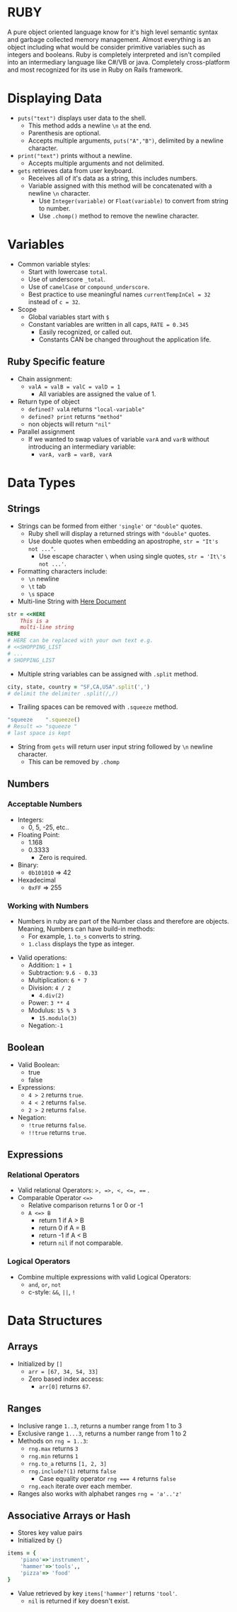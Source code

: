 # RUBY

A pure object oriented language know for it's high level semantic syntax and
garbage collected memory management. Almost everything is an object including what would be consider primitive
variables such as integers and booleans. Ruby is completely interpreted and isn't compiled into an 
intermediary language like C#/VB or java. Completely cross-platform and most recognized for its use in
Ruby on Rails framework. 

# Displaying Data
* `puts("text")` displays user data to the shell.
    * This method adds a newline `\n` at the end.
    * Parenthesis are optional.
    * Accepts multiple arguments, `puts("A","B")`, delimited by a newline character.
* `print("text")` prints without a newline. 
    * Accepts multiple arguments and not delimited. 
* `gets` retrieves data from user keyboard. 
    * Receives all of it's data as a string, this includes numbers.
    * Variable assigned with this method will be concatenated with a newline `\n` character.
        * Use `Integer(variable)` or `Float(variable)` to convert from string to number.
        * Use `.chomp()` method to remove the newline character.

# Variables
* Common variable styles:
    * Start with lowercase `total`.
    * Use of underscore `_total`.
    * Use of `camelCase` or `compound_underscore`.
    * Best practice to use meaningful names `currentTempInCel = 32` instead of `c = 32`. 
* Scope
    * Global variables start with `$`
    * Constant variables are written in all caps, `RATE = 0.345`
        * Easily recognized, or called out.
        * Constants CAN be changed throughout the application life.
## Ruby Specific feature
* Chain assignment:
    * `valA = valB = valC = valD = 1`
        * All variables are assigned the value of 1.
* Return type of object
    * `defined? valA` returns `"local-variable"`
    * `defined? print` returns `"method"`
    * non objects will return `"nil"`
* Parallel assignment
    * If we wanted to swap values of variable `varA` and `varB` without introducing an intermediary variable:
        * `varA, varB = varB, varA`


# Data Types

## Strings
*   Strings can be formed from either `'single'` or `"double"` quotes.
    * Ruby shell will display a returned strings with `"double"` quotes.
    * Use double quotes when embedding an apostrophe, `str = "It's not ..."`.
        * Use escape character `\` when using single quotes, `str = 'It\'s not ...'`.
* Formatting characters include:
    * `\n` newline
    * `\t` tab
    * `\s` space
* Multi-line String with [Here Document](https://en.wikipedia.org/wiki/Here_document#Ruby) 
```ruby
str = <<HERE
    This is a 
    multi-line string
HERE
# HERE can be replaced with your own text e.g. 
# <<SHOPPING_LIST
# ...
# SHOPPING_LIST
```
* Multiple string variables can be assigned with `.split` method.

```ruby
city, state, country = "SF,CA,USA".split(',')
# delimit the delimiter .split(/,/)
```
* Trailing spaces can be removed with `.squeeze` method.

```ruby
"squeeze    ".squeeze()
# Result => "squeeze "
# last space is kept
```

* String from `gets` will return user input string followed by `\n` newline character.
    * This can be removed by `.chomp`

## Numbers

### Acceptable Numbers
* Integers:
    * 0, 5, -25,  etc..
* Floating Point:
    * 1.168
    * 0.3333
        * Zero is required.
* Binary:
    * `0b101010` => 42
* Hexadecimal
    * `0xFF` => 255

### Working with Numbers

* Numbers in ruby are part of the Number class and therefore are objects. Meaning, Numbers can have build-in methods:
    *  For example, `1.to_s` converts to string.
    * `1.class` displays the type as integer.
<!--* Numbers can shift between numeric types.
-->
* Valid operations:
    * Addition: `1 + 1`
    * Subtraction: `9.6 - 0.33`
    * Multiplication: `6 * 7`
    * Division: `4 / 2`
        * `4.div(2)`
    * Power: `3 ** 4`
    * Modulus: `15 % 3`
        * `15.modulo(3)`
    * Negation:`-1` 


## Boolean
* Valid Boolean:
    * true
    * false
* Expressions:
    * `4 > 2` returns `true`. 
    * `4 < 2` returns `false`.
    * `2 > 2` returns `false`.
* Negation:
    * `!true` returns `false`.
    * `!!true` returns `true`.

## Expressions
### Relational Operators
* Valid relational Operators: `>, =>, <, <=, ==` .
* Comparable Operator `<=>`
    * Relative comparison returns 1 or 0 or -1
    * `A <=> B`
        * return 1 if A > B
        * return 0 if A = B
        * return -1 if A < B
        * return `nil` if not comparable. 
### Logical Operators

* Combine multiple expressions with valid Logical Operators:
    * `and`, `or`, `not`
    * c-style: `&&`, `||`, `!`


# Data Structures

## Arrays

* Initialized by `[]`
    * `arr = [67, 34, 54, 33]`
    * Zero based index access:
        *  `arr[0]` returns `67`.
<!--'===' case equality operator-->  
## Ranges
* Inclusive range `1..3`, returns a number range from 1 to 3
* Exclusive range `1...3`, returns a number range from 1 to 2
* Methods on `rng = 1..3`:
    * `rng.max` returns `3`
    * `rng.min` returns `1`
    * `rng.to_a` returns `[1, 2, 3]`
    * `rng.include?(1)` returns `false`
        * Case equality operator `rng === 4` returns `false`
    * `rng.each` iterate over each member.
* Ranges also works with alphabet ranges `rng = 'a'..'z'`

## Associative Arrays or Hash
* Stores key value pairs
* Initialized by `{}`
```ruby
items = {
    'piano'=>'instrument',
    'hammer'=>'tools',,
    'pizza'=> 'food'
}
```
* Value retrieved by key `items['hammer']` returns `'tool'`.
    * `nil` is returned if key doesn't exist.
    

